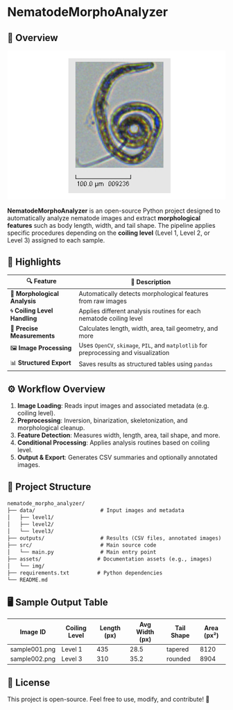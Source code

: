# NematodeMorphoAnalyzer

## 🚀 Overview

![Main Preview](assets/img/main.png)

**NematodeMorphoAnalyzer** is an open-source Python project designed to automatically analyze nematode images and extract **morphological features** such as body length, width, and tail shape. The pipeline applies specific procedures depending on the **coiling level** (Level 1, Level 2, or Level 3) assigned to each sample.

## 🎯 Highlights

| 🔍 Feature                     | 🧾 Description                                                                 |
| ----------------------------- | ----------------------------------------------------------------------------- |
| 🧠 **Morphological Analysis**  | Automatically detects morphological features from raw images                 |
| 🌀 **Coiling Level Handling**  | Applies different analysis routines for each nematode coiling level          |
| 📏 **Precise Measurements**    | Calculates length, width, area, tail geometry, and more                      |
| 🖼️ **Image Processing**        | Uses `OpenCV`, `skimage`, `PIL`, and `matplotlib` for preprocessing and visualization |
| 📊 **Structured Export**       | Saves results as structured tables using `pandas`                            |

## ⚙️ Workflow Overview

1. **Image Loading**: Reads input images and associated metadata (e.g. coiling level).
2. **Preprocessing**: Inversion, binarization, skeletonization, and morphological cleanup.
3. **Feature Detection**: Measures width, length, area, tail shape, and more.
4. **Conditional Processing**: Applies analysis routines based on coiling level.
5. **Output & Export**: Generates CSV summaries and optionally annotated images.


## 📁 Project Structure
```
nematode_morpho_analyzer/
├── data/                     # Input images and metadata
│   ├── level1/
│   ├── level2/
│   └── level3/
├── outputs/                  # Results (CSV files, annotated images)
├── src/                      # Main source code
│   └── main.py               # Main entry point
├── assets/                  # Documentation assets (e.g., images)
│   └── img/
├── requirements.txt         # Python dependencies
└── README.md
```
## 🖥️ Sample Output Table
| Image ID       | Coiling Level | Length (px) | Avg Width (px) | Tail Shape | Area (px²) |
|----------------|---------------|-------------|----------------|------------|------------|
| sample001.png  | Level 1       | 435         | 28.5           | tapered    | 8120       |
| sample002.png  | Level 3       | 310         | 35.2           | rounded    | 8904       |

## 🌟 License
This project is open-source. Feel free to use, modify, and contribute! 🚀
